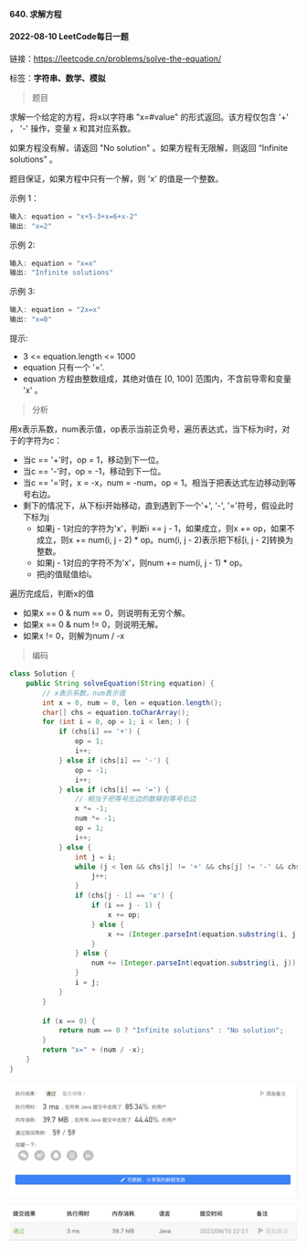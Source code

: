 #### 640. 求解方程

#### 2022-08-10 LeetCode每日一题

链接：https://leetcode.cn/problems/solve-the-equation/

标签：**字符串、数学、模拟**

> 题目

求解一个给定的方程，将x以字符串 "x=#value" 的形式返回。该方程仅包含 '+' ， '-' 操作，变量 x 和其对应系数。

如果方程没有解，请返回 "No solution" 。如果方程有无限解，则返回 “Infinite solutions” 。

题目保证，如果方程中只有一个解，则 'x' 的值是一个整数。

示例 1：

```java
输入: equation = "x+5-3+x=6+x-2"
输出: "x=2"
```

示例 2:

```java
输入: equation = "x=x"
输出: "Infinite solutions"
```

示例 3:

```java
输入: equation = "2x=x"
输出: "x=0"
```


提示:

- 3 <= equation.length <= 1000
- equation 只有一个 '='.
- equation 方程由整数组成，其绝对值在 [0, 100] 范围内，不含前导零和变量 'x' 。 

> 分析

用x表示系数，num表示值，op表示当前正负号，遍历表达式，当下标为i时，对于的字符为c：

- 当c == '+'时，op = 1，移动到下一位。
- 当c == '-'时，op = -1，移动到下一位。
- 当c == '='时，x = -x，num = -num，op = 1。相当于把表达式左边移动到等号右边。
- 剩下的情况下，从下标i开始移动，直到遇到下一个'+', '-', '='符号，假设此时下标为j
  - 如果j - 1对应的字符为'x'，判断i == j - 1，如果成立，则x += op，如果不成立，则x += num(i, j - 2) * op。num(i, j - 2)表示把下标[i, j - 2]转换为整数。
  - 如果j - 1对应的字符不为'x'，则num += num(i, j - 1) * op。
  - 把j的值赋值给i。

遍历完成后，判断x的值

- 如果x == 0 & num == 0，则说明有无穷个解。
- 如果x == 0 & num != 0，则说明无解。
- 如果x != 0，则解为num / -x

> 编码

```java
class Solution {
    public String solveEquation(String equation) {
        // x表示系数，num表示值
        int x = 0, num = 0, len = equation.length();
        char[] chs = equation.toCharArray();
        for (int i = 0, op = 1; i < len; ) {
            if (chs[i] == '+') {
                op = 1;
                i++;
            } else if (chs[i] == '-') {
                op = -1;
                i++;
            } else if (chs[i] == '=') {
                // 相当于把等号左边的数移到等号右边
                x *= -1;
                num *= -1;
                op = 1;
                i++;
            } else {
                int j = i;
                while (j < len && chs[j] != '+' && chs[j] != '-' && chs[j] != '=') {
                    j++;
                }
                if (chs[j - 1] == 'x') {
                    if (i == j - 1) {
                        x += op;
                    } else {
                        x += (Integer.parseInt(equation.substring(i, j - 1)) * op);
                    }
                } else {
                    num += (Integer.parseInt(equation.substring(i, j)) * op);
                }
                i = j;
            }
        }

        if (x == 0) {
            return num == 0 ? "Infinite solutions" : "No solution";
        }
        return "x=" + (num / -x);
    }
}
```

![image-20220810222205127](640.求解方程.assets/image-20220810222205127-0141326.png)